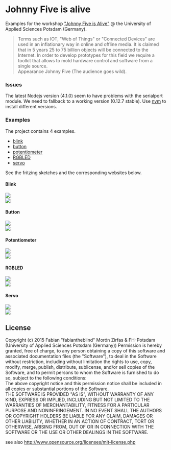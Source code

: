 Johnny Five is alive  
====================

Examples for the workshop ["Johnny Five is Alive"](https://incom.org/workspace/6174) @ the University of Applied Sciences Potsdam (Germany).  

>Terms such as IOT, "Web of Things" or "Connected Devices" are used in an inflationary way in online and offline media. It is claimed that in 5 years 25 to 75 billion objects will be connected to the Internet. In order to develop prototypes for this field we require a toolkit that allows to mold hardware control and software from a single source.  
Appearance Johnny Five (The audience goes wild).

### Issues 

The latest Nodejs version (4.1.0) seem to have problems with the serialport module. We need to fallback to a working version (0.12.7 stable). Use [nvm](https://github.com/creationix/nvm) to install different versions.  

### Examples  

The project contains 4 examples.  

- [blink](blink/)  
- [button](button/)  
- [potentiometer](potentiometer/)  
- [RGBLED](RGBLED/)
- [servo](servo/)


See the fritzing sketches and the corresponding websites below.

#### Blink

![](docs/images/blink.png)  
![](docs/images/blink-site.png)  

#### Button  

![](docs/images/button.png)  
![](docs/images/button-site.png)  

#### Potentiometer  

![](docs/images/potentiometer.png)  
![](docs/images/poti-site.png)  

#### RGBLED

![](docs/images/rgbled.png)  
![](docs/images/rgbled-site.png)  


#### Servo  

![](docs/images/servo.png)  
![](docs/images/servo-site.png)  

## License  

Copyright (c)  2015 Fabian "fabiantheblind" Morón Zirfas & FH-Potsdam (University of Applied Sciences Potsdam (Germany))
Permission is hereby granted, free of charge, to any person obtaining a copy of this software and associated documentation files (the "Software"), to deal in the Software  without restriction, including without limitation the rights to use, copy, modify, merge, publish, distribute, sublicense, and/or sell copies of the Software, and to  permit persons to whom the Software is furnished to do so, subject to the following conditions:  
The above copyright notice and this permission notice shall be included in all copies or substantial portions of the Software.  
THE SOFTWARE IS PROVIDED "AS IS", WITHOUT WARRANTY OF ANY KIND, EXPRESS OR IMPLIED, INCLUDING BUT NOT LIMITED TO THE WARRANTIES OF MERCHANTABILITY, FITNESS FOR A  PARTICULAR PURPOSE AND NONINFRINGEMENT. IN NO EVENT SHALL THE AUTHORS OR COPYRIGHT HOLDERS BE LIABLE FOR ANY CLAIM, DAMAGES OR OTHER LIABILITY, WHETHER IN AN ACTION OF  CONTRACT, TORT OR OTHERWISE, ARISING FROM, OUT OF OR IN CONNECTION WITH THE SOFTWARE OR THE USE OR OTHER DEALINGS IN THE SOFTWARE.  

see also http://www.opensource.org/licenses/mit-license.php





